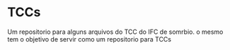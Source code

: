 # TCCs
Um repositorio para alguns arquivos do TCC do IFC de somrbio. o mesmo tem o objetivo de servir como um repositorio para TCCs
